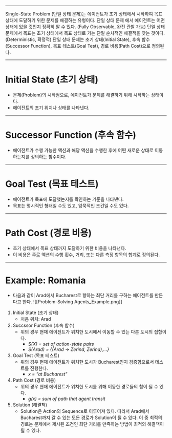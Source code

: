 
---
Single-State Problem (단일 상태 문제)는 에이전트가 초기 상태에서 시작하여 목표 상태에 도달하기 위한 문제를 해결하는 유형이다. 단일 상태 문제 에서  에이전트는  어떤 상태에 있을 것인지 정확히 알 수 있다. (Fully Observable, 완전 관찰 가능) 단일 상태 문제에서 목표는 초기 상태에서 목표 상태로 가는 단일 순차적인 해결책을 찾는 것이다. (Deterministic, 확정적)
단일 상태 문제는 초기 상태(Initial State), 후속 함수(Successor Function), 목표 테스트(Goal Test), 경로 비용(Path Cost)으로 정의된다.

---
# Initial State (초기 상태)

- 문제(Problem)의 시작점으로, 에이전트가 문제를 해결하기 위해 시작하는 상태이다.
- 에이전트의 초기 위치나 상태를 나타낸다.

---
# Successor Function (후속 함수)

- 에이전트가 수행 가능한 액션과 해당 액션을 수행한 후에 어떤 새로운 상태로 이동하는지를 정의하는 함수이다.

---
# Goal Test (목표 테스트)

- 에이전트가 목표에 도달했는지를 확인하는 기준을 나타낸다.
- 목표는 명시적인 형태일 수도 있고, 암묵적인 조건일 수도 있다.

---
# Path Cost (경로 비용)

- 초기 상태에서 목표 상태까지 도달하기 위한 비용을 나타낸다.
- 이 비용은 주로 액션의 수행 횟수, 거리, 또는 다른 측정 항목의 합계로 정의된다.

---
# Example: Romania

- 다음과 같이 Arad에서 Bucharest로 향하는 최단 거리를 구하는 에이전트를 만든다고 한다.
![[Problem-Solving Agents_Example.png]]

1. Initial State (초기 상태)
   - 처음 위치: Arad
2. Succssor Function (후속 함수)
   - 위의 경우 현재 에이전트가 위치한 도시에서 이동할 수 있는 다른 도시의 집합이다.
     - *S(X) = set of action-state pairs*
     - *S(Arad) = {(Arad -> Zerind, Zerind),...}*
3. Goal Test (목표 테스트)
   - 위의 경우 현재 에이전트가 위치한 도시가 Bucharest인지 검증함으로서 테스트를 진행한다.
     - *x = "at Bucharest"*
4. Path Cost (경로 비용)
   - 위의 경우 현재 에이전트가 위치한 도시를 위해 이동한 경로들의 합이 될 수 있다.
     - *g(x) = sum of path that agent transit*
5. Solution (해결책)
   - Solution은 Action의 Sequence로 이루어져 있다. 따라서 Arad에서 Bucharest까지 갈 수 있는 모든 경로가 Solution이 될 수 있다. 이 중 최적의 경로는 문제에서 제시된 조건인 최단 거리를 만족하는 방법이 최적의 해결책이 될 수 있다.